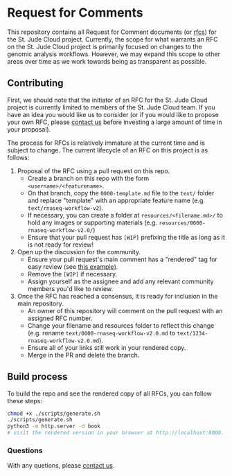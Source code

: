 # Request for Comments

This repository contains all Request for Comment documents (or [rfcs][rfcs]) for the St. Jude Cloud project. Currently, the scope for what warrants an RFC on the St. Jude Cloud project is primarily focused on changes to the genomic analysis workflows. However, we may expand this scope to other areas over time as we work towards being as transparent as possible.

## Contributing

First, we should note that the initiator of an RFC for the St. Jude Cloud project is currently limited to members of the St. Jude Cloud team. If you have an idea you would like us to consider (or if you would like to propose your own RFC, please [contact us][contact] before investing a large amount of time in your proposal).

The process for RFCs is relatively immature at the current time and is subject to change. The current lifecycle of an RFC on this project is as follows:

1. Proposal of the RFC using a pull request on this repo.
   * Create a branch on this repo with the form `<username>/<featurename>`.
   * On that branch, copy the `0000-template.md` file to the `text/` folder and replace "template" with an appropriate feature name (e.g. `text/rnaseq-workflow-v2`).
   * If necessary, you can create a folder at `resources/<filename.md>/` to hold any images or supporting materials (e.g. `resources/0000-rnaseq-workflow-v2.0/`) 
   * Ensure that your pull request has `[WIP]` prefixing the title as long as it is not ready for review!
2. Open up the discussion for the community.
   * Ensure your pull request's main comment has a "rendered" tag for easy review (see [this example](https://github.com/stjudecloud/rfcs/pull/1)).
   * Remove the `[WIP]` if necessary.
   * Assign yourself as the assignee and add any relevant community members you'd like to review.
3. Once the RFC has reached a consensus, it is ready for inclusion in the main repository.
   * An owner of this repository will comment on the pull request with an assigned RFC number.
   * Change your filename and resources folder to reflect this change (e.g. rename `text/0000-rnaseq-workflow-v2.0.md` to `text/1234-rnaseq-workflow-v2.0.md`).
   * Ensure all of your links still work in your rendered copy.
   * Merge in the PR and delete the branch.

## Build process

To build the repo and see the rendered copy of all RFCs, you can follow these steps:

```bash
chmod +x ./scripts/generate.sh
./scripts/generate.sh
python3 -m http.server -d book
# visit the rendered version in your browser at http://localhost:8000.
```

### Questions

With any quetions, please [contact us][contact].


[rfcs]: https://en.wikipedia.org/wiki/Request_for_Comments
[contact]: mailto:support@stjude.cloud
